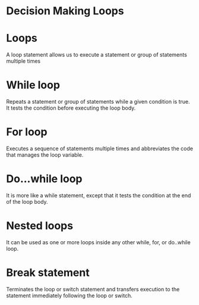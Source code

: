 # Decision Making Loops

# Loops
A loop statement allows us to execute a statement or group of statements multiple times

# While loop
Repeats a statement or group of statements while a given condition is true. It tests the condition before executing the loop body.

# For loop
Executes a sequence of statements multiple times and abbreviates the code that manages the loop variable.

# Do...while loop
It is more like a while statement, except that it tests the condition at the end of the loop body.

# Nested loops
It can be used as one or more loops inside any other while, for, or do..while loop.

# Break statement
Terminates the loop or switch statement and transfers execution to the statement immediately following the loop or switch.
